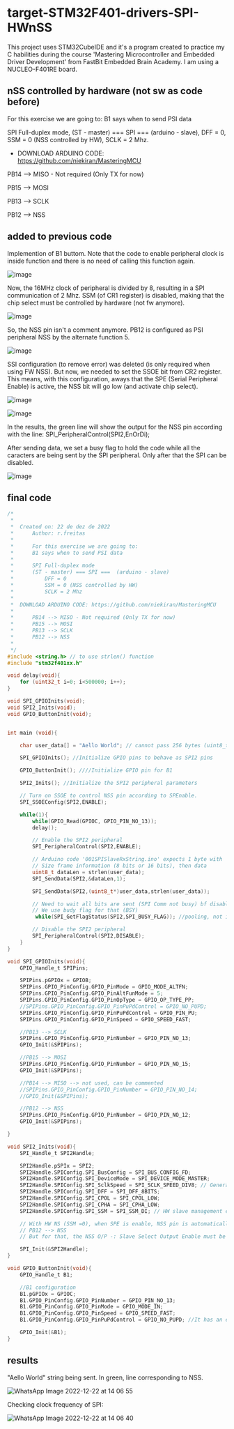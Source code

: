 # target-STM32F401-drivers-SPI-HWnSS
This project uses STM32CubeIDE and it's a program created to practice my C habilities during the course 'Mastering Microcontroller and Embedded Driver Development' from FastBit Embedded Brain Academy. I am using a NUCLEO-F401RE board.

## nSS controlled by hardware (not sw as code before)

For this exercise we are going to:
B1 says when to send PSI data

SPI Full-duplex mode, (ST - master) === SPI ===  (arduino - slave), DFF = 0, SSM = 0 (NSS controlled by HW), SCLK = 2 Mhz.

 *	DOWNLOAD ARDUINO CODE: https://github.com/niekiran/MasteringMCU

PB14 --> MISO - Not required (Only TX for now)

PB15 --> MOSI

PB13 --> SCLK

PB12 --> NSS

## added to previous code

Implemention of B1 buttom. Note that the code to enable peripheral clock is inside function and there is no need of calling this function again. 

![image](https://user-images.githubusercontent.com/58916022/209189427-be6b3153-08ff-43cd-9433-153cf57408c5.png)

Now, the 16MHz clock of peripheral is divided by 8, resulting in a SPI communication of 2 Mhz. SSM (of CR1 register) is disabled, making that the chip select must be controlled by hardware (not fw anymore).

![image](https://user-images.githubusercontent.com/58916022/209189579-55d615d4-6771-49ae-9ba9-09cffbf28e7a.png)

So, the NSS pin isn't a comment anymore. PB12 is configured as PSI peripheral NSS by the alternate function 5.

![image](https://user-images.githubusercontent.com/58916022/209189969-888c9c10-6c06-4be6-97b1-54bddf54ead9.png)

SSI configuration (to remove error) was deleted (is only required when using FW NSS). But now, we needed to set the SSOE bit from CR2 register. This means, with this configuration, aways that the SPE (Serial Peripheral Enable) is active, the NSS bit will go low (and activate chip select).

![image](https://user-images.githubusercontent.com/58916022/209190282-75ab421c-4141-4073-b150-06e1e574fb25.png)

![image](https://user-images.githubusercontent.com/58916022/209190623-92a5e5f6-2f52-4f1e-bafe-f88f1af3b5d9.png)

In the results, the green line will show the output for the NSS pin according with the line: SPI_PeripheralControl(SPI2,EnOrDi);

After sending data, we set a busy flag to hold the code while all the caracters are being sent by the SPI peripheral. Only after that the SPI can be disabled.

![image](https://user-images.githubusercontent.com/58916022/209190945-c4492d87-b845-45cd-a862-faefaf87dce1.png)

## final code

```c
/*
 *
 *  Created on: 22 de dez de 2022
 *      Author: r.freitas
 *
 *      For this exercise we are going to:
 *      B1 says when to send PSI data
 *
 *      SPI Full-duplex mode
 *		(ST - master) === SPI ===  (arduino - slave)
 *			DFF = 0
 *			SSM = 0 (NSS controlled by HW)
 * 			SCLK = 2 Mhz
 *
 *	DOWNLOAD ARDUINO CODE: https://github.com/niekiran/MasteringMCU
 *
 *      PB14 --> MISO - Not required (Only TX for now)
 *      PB15 --> MOSI
 *      PB13 --> SCLK
 *      PB12 --> NSS
 *
 */
#include <string.h> // to use strlen() function
#include "stm32f401xx.h"

void delay(void){
	for (uint32_t i=0; i<500000; i++);
}

void SPI_GPIOInits(void);
void SPI2_Inits(void);
void GPIO_ButtonInit(void);


int main (void){

	char user_data[] = "Aello World"; // cannot pass 256 bytes (uint8_t dataLen)

	SPI_GPIOInits(); //Initialize GPIO pins to behave as SPI2 pins

	GPIO_ButtonInit(); ////Initialize GPIO pin for B1

	SPI2_Inits(); //Initialize the SPI2 peripheral parameters

	// Turn on SSOE to control NSS pin according to SPEnable.
	SPI_SSOEConfig(SPI2,ENABLE);

	while(1){
		while(GPIO_Read(GPIOC, GPIO_PIN_NO_13));
		delay();

		// Enable the SPI2 peripheral
		SPI_PeripheralControl(SPI2,ENABLE);

		// Arduino code '001SPISlaveRxString.ino' expects 1 byte with
		// Size frame information (8 bits or 16 bits), then data
		uint8_t dataLen = strlen(user_data);
		SPI_SendData(SPI2,&dataLen,1);

		SPI_SendData(SPI2,(uint8_t*)user_data,strlen(user_data));

		// Need to wait all bits are sent (SPI Comm not busy) bf disable SPI
		// We use budy flag for that (BSY)
		 while(SPI_GetFlagStatus(SPI2,SPI_BUSY_FLAG)); //pooling, not ideal technique

		// Disable the SPI2 peripheral
		SPI_PeripheralControl(SPI2,DISABLE);
	}
}

void SPI_GPIOInits(void){
	GPIO_Handle_t SPIPins;

	SPIPins.pGPIOx = GPIOB;
	SPIPins.GPIO_PinConfig.GPIO_PinMode = GPIO_MODE_ALTFN;
	SPIPins.GPIO_PinConfig.GPIO_PinAltFunMode = 5;
	SPIPins.GPIO_PinConfig.GPIO_PinOpType = GPIO_OP_TYPE_PP;
	//SPIPins.GPIO_PinConfig.GPIO_PinPuPdControl = GPIO_NO_PUPD;
	SPIPins.GPIO_PinConfig.GPIO_PinPuPdControl = GPIO_PIN_PU;
	SPIPins.GPIO_PinConfig.GPIO_PinSpeed = GPIO_SPEED_FAST;

	//PB13 --> SCLK
	SPIPins.GPIO_PinConfig.GPIO_PinNumber = GPIO_PIN_NO_13;
	GPIO_Init(&SPIPins);

	//PB15 --> MOSI
	SPIPins.GPIO_PinConfig.GPIO_PinNumber = GPIO_PIN_NO_15;
	GPIO_Init(&SPIPins);

	//PB14 --> MISO --> not used, can be commented
	//SPIPins.GPIO_PinConfig.GPIO_PinNumber = GPIO_PIN_NO_14;
	//GPIO_Init(&SPIPins);

	//PB12 --> NSS
	SPIPins.GPIO_PinConfig.GPIO_PinNumber = GPIO_PIN_NO_12;
	GPIO_Init(&SPIPins);

}

void SPI2_Inits(void){
	SPI_Handle_t SPI2Handle;

	SPI2Handle.pSPIx = SPI2;
	SPI2Handle.SPIConfig.SPI_BusConfig = SPI_BUS_CONFIG_FD;
	SPI2Handle.SPIConfig.SPI_DeviceMode = SPI_DEVICE_MODE_MASTER;
	SPI2Handle.SPIConfig.SPI_SclkSpeed = SPI_SCLK_SPEED_DIV8; // Generates SCLK 2MHz
	SPI2Handle.SPIConfig.SPI_DFF = SPI_DFF_8BITS;
	SPI2Handle.SPIConfig.SPI_CPOL = SPI_CPOL_LOW;
	SPI2Handle.SPIConfig.SPI_CPHA = SPI_CPHA_LOW;
	SPI2Handle.SPIConfig.SPI_SSM = SPI_SSM_DI; // HW slave management en for NSS pin

	// With HW NS (SSM =0), when SPE is enable, NSS pin is automatically pulled to low.
	// PB12 --> NSS
	// But for that, the NSS O/P -: Slave Select Output Enable must be set!

	SPI_Init(&SPI2Handle);
}

void GPIO_ButtonInit(void){
	GPIO_Handle_t B1;

	//B1 configuration
	B1.pGPIOx = GPIOC;
	B1.GPIO_PinConfig.GPIO_PinNumber = GPIO_PIN_NO_13;
	B1.GPIO_PinConfig.GPIO_PinMode = GPIO_MODE_IN;
	B1.GPIO_PinConfig.GPIO_PinSpeed = GPIO_SPEED_FAST;
	B1.GPIO_PinConfig.GPIO_PinPuPdControl = GPIO_NO_PUPD; //It has an external PU

	GPIO_Init(&B1);
}

```

## results

"Aello World" string being sent. In green, line corresponding to NSS.

![WhatsApp Image 2022-12-22 at 14 06 55](https://user-images.githubusercontent.com/58916022/209191124-028f27c5-976c-4b93-9118-7b7315acedd9.jpeg)

Checking clock frequency of SPI:

![WhatsApp Image 2022-12-22 at 14 06 40](https://user-images.githubusercontent.com/58916022/209191278-be669d40-23a0-4c0b-bbc8-983c70a56d09.jpeg)




